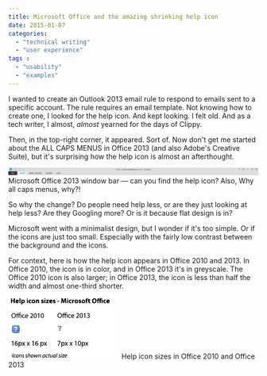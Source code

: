 ```yaml
---
title: Microsoft Office and the amazing shrinking help icon
date: 2015-01-07
categories:
  - "technical writing"
  - "user experience"
tags :
  - "usability"
  - "examples"
---
```


I wanted to create an Outlook 2013 email rule to respond to emails sent to a specific account. The rule requires an email template. Not knowing how to create one, I looked for the help icon. And kept looking. I felt old. And as a tech writer, I almost, _almost_ yearned for the days of Clippy.

Then, in the top-right corner, it appeared. Sort of. Now don't get me started about the ALL CAPS MENUS in Office 2013 (and also Adobe's Creative Suite), but it's surprising how the help icon is almost an afterthought.

![Microsoft Office 2013 window bar - can you see the help icon?](/assets/images/outlook_help_icon_location-1600x48.png) Microsoft Office 2013 window bar &mdash; can you find the help icon? Also, Why all caps menus, why?!

So why the change? Do people need help less, or are they just looking at help less? Are they Googling more? Or is it because flat design is in?

Microsoft went with a minimalist design, but I wonder if it's too simple. Or if the icons are just too small. Especially with the fairly low contrast between the background and the icons.

For context, here is how the help icon appears in Office 2010 and 2013. In Office 2010, the icon is in color, and in Office 2013 it's in greyscale. The Office 2010 icon is also larger; in Office 2013, the icon is less than half the width and almost one-third shorter.

![Help icon sizes in Office 2010 and Office 2013](/assets/images/microsoft-office-help-icon-sizes-office-2010-vs-office-20131.png) Help icon sizes in Office 2010 and Office 2013

